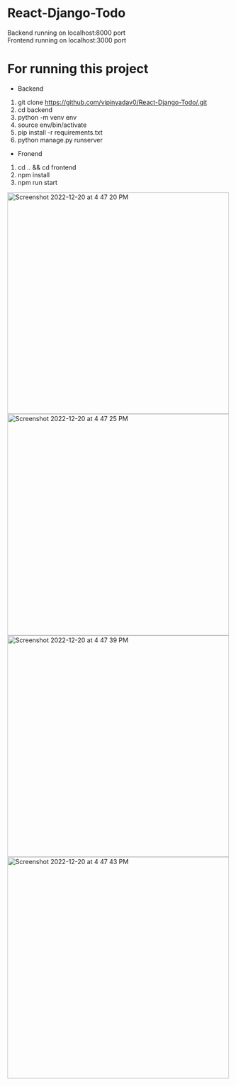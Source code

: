 # React-Django-Todo
Backend running on localhost:8000 port <br>
Frontend running on localhost:3000 port
# For running this project
* Backend
1. git clone https://github.com/vipinyadav0/React-Django-Todo/.git
2. cd backend 
3. python -m venv env
4. source env/bin/activate
5. pip install -r requirements.txt
6. python manage.py runserver
* Fronend
1. cd .. && cd frontend
2. npm install
3. npm run start
<img width="500" alt="Screenshot 2022-12-20 at 4 47 20 PM" src="https://user-images.githubusercontent.com/30477321/208654626-10fcc7ec-4f01-4080-8d66-bc5dc60253a2.png">
<img width="500" alt="Screenshot 2022-12-20 at 4 47 25 PM" src="https://user-images.githubusercontent.com/30477321/208654635-b627dbc7-d863-4b24-8d01-de893b875c15.png">
<img width="500" alt="Screenshot 2022-12-20 at 4 47 39 PM" src="https://user-images.githubusercontent.com/30477321/208654654-c4d04dd4-5938-411b-a8c9-32f094590c88.png">
<img width="500" alt="Screenshot 2022-12-20 at 4 47 43 PM" src="https://user-images.githubusercontent.com/30477321/208654662-25e17e31-c587-4c98-a0f3-85f0487b0ba7.png">
